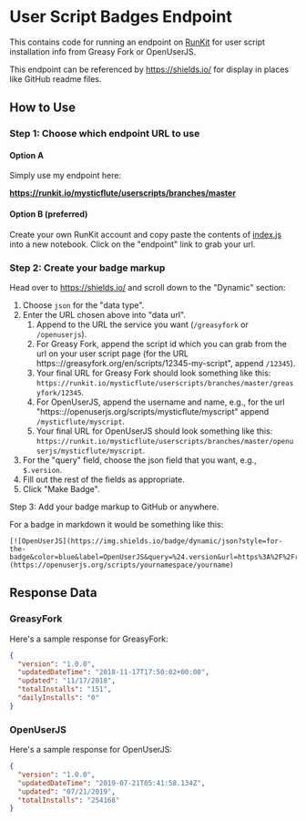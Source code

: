 User Script Badges Endpoint
===========================

This contains code for running an endpoint on [RunKit](http://runkit.com/) for user script installation info from Greasy Fork or OpenUserJS.

This endpoint can be referenced by https://shields.io/ for display in places like GitHub readme files.

## How to Use

### Step 1: Choose which endpoint URL to use

#### Option A

Simply use my endpoint here:

**https://runkit.io/mysticflute/userscripts/branches/master**

#### Option B (preferred)

Create your own RunKit account and copy paste the contents of [index.js](index.js) into a new notebook. Click on the "endpoint" link to grab your url.

### Step 2: Create your badge markup

Head over to https://shields.io/ and scroll down to the "Dynamic" section:

1. Choose `json` for the "data type".
2. Enter the URL chosen above into "data url".
    1. Append to the URL the service you want (`/greasyfork` or `/openuserjs`).
    2. For Greasy Fork, append the script id which you can grab from the url on your user script page (for the URL https&#58;://greasyfork.org/en/scripts/12345-my-script", append `/12345`).
    3. Your final URL for Greasy Fork should look something like this:
    `https://runkit.io/mysticflute/userscripts/branches/master/greasyfork/12345`.
    4. For OpenUserJS, append the username and name, e.g., for the url "https&#58;://openuserjs.org/scripts/mysticflute/myscript" append `/mysticflute/myscript`.
    5. Your final URL for OpenUserJS should look something like this:
    `https://runkit.io/mysticflute/userscripts/branches/master/openuserjs/mysticflute/myscript`.
3. For the "query" field, choose the json field that you want, e.g., `$.version`.
4. Fill out the rest of the fields as appropriate.
5. Click "Make Badge".

Step 3: Add your badge markup to GitHub or anywhere.

For a badge in markdown it would be something like this:

```
[![OpenUserJS](https://img.shields.io/badge/dynamic/json?style=for-the-badge&color=blue&label=OpenUserJS&query=%24.version&url=https%3A%2F%2Frunkit.io%2Fmysticflute%2Fuserscripts%2Fbranches%2Fmaster%2Fopenuserjs%2Fsample%2Fsample)](https://openuserjs.org/scripts/yournamespace/yourname)
```

## Response Data

### GreasyFork

Here's a sample response for GreasyFork:

```json
{
  "version": "1.0.0",
  "updatedDateTime": "2018-11-17T17:50:02+00:00",
  "updated": "11/17/2018",
  "totalInstalls": "151",
  "dailyInstalls": "0"
}
```

### OpenUserJS

Here's a sample response for OpenUserJS:

```json
{
  "version": "1.0.0",
  "updatedDateTime": "2019-07-21T05:41:58.134Z",
  "updated": "07/21/2019",
  "totalInstalls": "254168"
}
 ```
